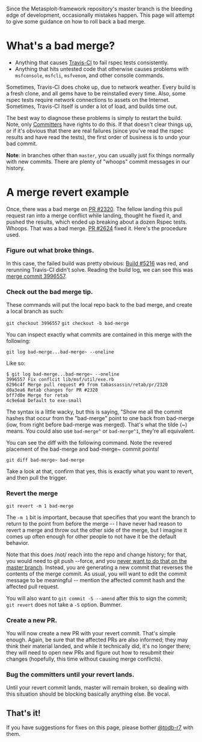 Since the Metasploit-framework repository's master branch is the bleeding edge of development, occasionally mistakes happen. This page will attempt to give some guidance on how to roll back a bad merge.

# What's a bad merge?

 * Anything that causes [Travis-CI](travis-ci.org/rapid7/metasploit-framework/builds) to fail rspec tests consistently.
 * Anything that hits untested code that otherwise causes problems with `msfconsole`, `msfcli`, `msfvenom`, and other console commands.

Sometimes, Travis-CI does choke up, due to network weather. Every build is a fresh clone, and all gems have to be reinstalled every time. Also, some rspec tests require network connections to assets on the Internet. Sometimes, Travis-CI itself is under a lot of load, and builds time out.

The best way to diagnose these problems is simply to restart the build. Note, only [Committers](https://github.com/rapid7/metasploit-framework/wiki/Committer-Rights) have rights to do this. If that doesn't clear things up, or if it's obvious that there are real failures (since you've read the rspec results and have read the tests), the first order of business is to undo your bad commit.

**Note**: in branches other than `master`, you can usually just fix things normally with new commits. There are plenty of "whoops" commit messages in our history.

# A merge revert example

Once, there was a bad merge on [PR #2320](https://github.com/rapid7/metasploit-framework/pull/2320). The fellow landing this pull request ran into a merge conflict while landing, thought he fixed it, and pushed the results, which ended up breaking about a dozen Rspec tests. Whoops. That was a bad merge. [PR #2624](https://github.com/rapid7/metasploit-framework/pull/2624) fixed it. Here's the procedure used.

### Figure out what broke things.

In this case, the failed build was pretty obvious: [Build #5216](https://travis-ci.org/rapid7/metasploit-framework/builds/13816889) was red, and rerunning Travis-CI didn't solve. Reading the build log, we can see this was [merge commit 3996557](http://github.com/rapid7/metasploit-framework/commit/3996557ec61a6eeefaa3448480012205b8825374).

### Check out the bad merge tip.

These commands will put the local repo back to the bad merge, and create a local branch as such:

`git checkout 3996557`
`git checkout -b bad-merge`

You can inspect exactly what commits are contained in this merge with the following:

`git log bad-merge...bad-merge~ --oneline`

Like so:

````
$ git log bad-merge...bad-merge~ --oneline
3996557 Fix conflcit lib/msf/util/exe.rb
6296c4f Merge pull request #9 from tabassassin/retab/pr/2320
d0a3ea6 Retab changes for PR #2320
bff7d0e Merge for retab
4c9e6a8 Default to exe-small
````

The syntax is a little wacky, but this is saying, "Show me all the commit hashes that occur from the "bad-merge" point to one back from bad-merge (iow, from right before bad-merge was merged). That's what the tilde (~) means. You could also use `bad-merge^` or `bad-merge^1`, they're all equivalent.

You can see the diff with the following command. Note the revered placement of the bad-merge and bad-merge~ commit points!

`git diff bad-merge~ bad-merge`

Take a look at that, confirm that yes, this is exactly what you want to revert, and then pull the trigger.

### Revert the merge

`git revert -m 1 bad-merge`

The `-m 1` bit is important, because that specifies that you want the branch to return to the point from before the merge -- I have never had reason to revert a merge and throw out the other side of the merge, but I imagine it comes up often enough for other people to not have it be the default behavior.

Note that this does /not/ reach into the repo and change history; for that, you would need to git push --force, and you [never want to do that on the master branch](www.reddit.com/r/programming/comments/1qefox/jenkins_developers_accidentally_do_git_push_force/). Instead, you are generating a new commit that reverses the contents of the merge commit. As usual, you will want to edit the commit message to be meaningful -- mention the affected commit hash and the affected pull request.

You will also want to `git commit -S --amend` after this to sign the commit; `git revert` does not take a `-S` option. Bummer.

### Create a new PR.

You will now create a new PR with your revert commit. That's simple enough. Again, be sure that the affected PRs are also informed; they may think their material landed, and while it technically did, it's no longer there; they will need to open new PRs and figure out how to resubmit their changes (hopefully, this time without causing merge conflicts).

### Bug the committers until your revert lands.

Until your revert commit lands, master will remain broken, so dealing with this situation should be blocking basically anything else. Be vocal.

## That's it!

If you have suggestions for fixes on this page, please bother [@todb-r7](https://github.com/todb-r7) with them.
